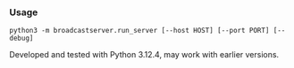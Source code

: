 ### Usage

`python3 -m broadcastserver.run_server [--host HOST] [--port PORT] [--debug]`

Developed and tested with Python 3.12.4, may work with earlier versions.
